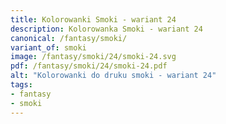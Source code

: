 ```yaml
---
title: Kolorowanki Smoki - wariant 24
description: Kolorowanka Smoki - wariant 24
canonical: /fantasy/smoki/
variant_of: smoki
image: /fantasy/smoki/24/smoki-24.svg
pdf: /fantasy/smoki/24/smoki-24.pdf
alt: "Kolorowanki do druku smoki - wariant 24"
tags:
- fantasy
- smoki
---
```

